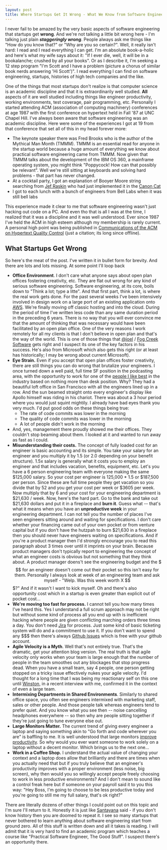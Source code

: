 ```yaml
---
layout: post
title: Where Startups Get It Wrong - What We Know from Software Engineering Research
---
```

I never fail to be amazed by the very basic aspects of software engineering that startups get **wrong**.  And we're not talking a little bit wrong here - I'm talking just plain ***staggeringly wrong***.  People always ask me things like "How do you know that?" or "Why are you so certain?".  Well, it really isn't hard: I read and I read everything I can get.  I'm an absolute book-a-holic and here's what my wife says about it: "If I ever die, well, it will be in a bookalanche; crushed by all your books".  Or as I describe it, I'm seeking a 12 step program "I'm Scott and I have a problem (picture a chorus of similar book nerds answering 'Hi Scott')".  I read everything I can find on software engineering, startups, histories of high tech companies and the like.  

One of the things that most startups don't realize is that computer science is an academic discipline and that it is extraordinarily well studied.  **All** aspects of it are well studied including things like engineer productivity, working environments, test coverage, pair programming, etc.  Personally I started attending ACM (association of computing machinery) conferences at age 1987 with the first conference on hypertext held in Fall '87 at UNC Chapel Hill.  I've always been aware that software engineering was an academic discipline.  Here were some of the experiences I got at 19 from that conference that set all of this in my head forever more:

* The keynote speaker there was Fred Brooks who is the author of the Mythical Man Month (TMMM).  TMMM is an essential read for anyone in the startup world because a huge amount of everything we know about practical software engineering came from TMMM.  Now given that TMMM talks about the development of the IBM OS 360, a mainframe operating system, you might think "Poppycock!  How can that possibly be relevant".  Well we're still sitting at keyboards and solving hard problems - that part has never changed.  
* At a cocktail party, I got an explanation of Booyer Moore string searching from [Jef Raskin](https://en.wikipedia.org/wiki/Jef_Raskin) who had just implemented it in the [Canon Cat](https://en.wikipedia.org/wiki/Canon_Cat)
* I got to each lunch with a bunch of engineers from Bell Labs when it was still bell labs

This experience made it clear to me that software engineering wasn't just hacking out code on a PC.  And even tho that is all I was at the time, I realized that it was a discipline and it was well understood.  Ever since 1987 I've held the ACM in high esteem although my membership is rarely current.  A personal high point was being published in [Communications of the ACM on Hypertext Quality Control](https://www.interaction-design.org/literature/author/scott-johnson) (just a citation; its long since offline).

## What Startups Get Wrong
So here's the meat of the post.  I've written it in bullet form for brevity.  And there are lots and lots missing.  At some point I'll loop back 

* **Office Environment**.  I don't care what anyone says about open plan offices fostering creativity, etc.  They are flat out wrong for any kind of serious software engineering.  Software engineering, at its core, boils down to "Think a lot; type a litte".  And that first part, think a lot, is where the real work gets done.  For the past several weeks I've been intensively involved in design work on a large port of an existing application onto [AWS](http://aws.amazon.com/).  We're finally moving off classic hosting and into the cloud.  During the period of time I've written less code than any same duration period in the preceding 6 years.  There is no way that you will ever convince me that the amount of thinking that was necessary would have been facilitated by an open plan office.  One of the very reasons I work remotely for all my clients is that I don't believe in open plan and that's the way of the world.  This is one of those things that [@joel](https://twitter.com/spolsky) / [Fog Creek Software](http://www.joelonsoftware.com/articles/FieldGuidetoDevelopers.html) gets right and I suspect its one of the key factors in his success.  He's also from Microsoft which also gets this right (or at least has historically; I may be wrong about current Microsoft).
* **Eye Strain.**  Even if you accept that open plan offices foster creativity, there are still things you can do wrong that brutalize your engineers.  I once turned down a well paid, full time SF position in the podcasting area, with the opportunity to work for one of the [people I like best](http://blog.grumet.net/) in the industry based on nothing more than desk position.  Why?  They had a beautiful loft office in San Francisco with all the engineers lined up in a row.  And the sun beamed straight onto every engineer's display like Apollo himself was riding in his chariot.  There was about a 3 hour period where you would just squint mightily.  I already have bad eyes thank you very much.  I'd put good odds on these things being true:
  * The rate of code commits was lower in the morning
  * The quality of code commits was lower in the morning
  * A lot of people didn't work in the morning
* And, yes, management there proudly showed me their offices.  They couldn't stop beaming about them.  I looked at it and wanted to run away as fast as I could.
* <a name="costs"></a>**Misunderstanding their costs.**  The concept of fully loaded cost for an engineer is basic accounting and its simple.  You take your salary for an engineer and you multiply it by 1.5 (or 2.0 depending on your benefit structure).  1.5x salary is generally what it costs you to employ an engineer and that includes vacation, benefits, equipment, etc.  Let's you have a 6 person engineering team with everyone making the same $125,000 salary.  So your cost per engineer is 125,000 * 1.5 or $187,500 per person.  Since these are full time people they get vacation so you divide that by 52 and you get your cost per week or $3605 per week.  Now multiply that by 6 and your cost for your engineering department is $21,630 / week.  Now, here's the hard part.  Go to the bank and take out $21,630 dollars and put it in a fireplace and **burn it**.  Guess what -- that's what it means when you have an **unproductive week** in your engineering department.  I can not tell you the number of places I've seen engineers sitting around and waiting for specifications.  I don't care whether your financing came out of your own pocket or from venture capital but if you don't have the hutzpah to burn $21,630 in a fireplace then you should never have engineers waiting on specifications.  And if you're a product manager then I'd strongly encourage you to read this paragraph about 3 times over until it imprints on your brain.  Because product managers don't typically report to engineering the concept of what an engineer costs is obvious but not something that they think about.  A product manager doens't see the engineering budget and the $$$ for an engineer doesn't come out their pocket so this isn't easy for them.  Personally I always look at week of an engineering team and ask myself - "Welp.  Was this week worth X $$$?"  And if it wasn't I want to kick myself.  Oh and there's also opportunity cost which in a startup is even greater than explicit out of pocket cost...
* **We're moving too fast for process.**  I cannot tell you how many times I've heard this.  Yes I understand a full scrum approach may not be right but without some kind of process all you end up with is inefficient hacking where people are given conflicting marching orders three times a day.  You don't need [Jira](https://www.atlassian.com/software/jira) for process.  Just some kind of basic ticketing system will do and a commitment to use it.  If you don't want to spend any $$$ then there's always [Github Issues](https://guides.github.com/features/issues/) which is free with your github account. 
* **Agile Velocity is a Myth**.  Well that's not entirely true.  That's the dramatic, get your attention blog version.  The real truth is that agile velocity only works when your team is large enough that the number of people in the team smoothes out any blockages that stop progress dead.  When you have a small team, say 4 people, one person getting stopped on a tricky issue effectively nukes your agile velocity.  I'd thought for a long time that I was being my reactionary self on this one until [Winston](http://winstonkotzan.com/), in a recent interview with me, confirmed it in the context of even a large team.
* **Intermixing Departments in Shared Environments**.  Similarly to shared office space, you often see engineers intermixed with marketing staff, sales or other people.  And those people talk whereas engineers tend to prefer quiet.  And you know what you see then -- noise cancelling headphones everywhere -- so then why are people sitting together if they're just going to tune everyone else out.
* **Large Monitors Matter.**  The current trend of giving every engineer a laptop and saying something akin to "Go forth and code wherever you are" is baffling to me.  It is well understood that large monitors [improve productivity](https://gbr.pepperdine.edu/2010/08/three-ways-larger-monitors-can-improve-productivity/).  So why would you ever want someone to work solely on a laptop without a decent monitor.  Which brings us to the next one...
* **Work in a Coffee Shop.**  I understand the actual value of changing your context and a laptop does allow that brilliantly and there are times when you actually need that but if you truly believe that an engineer's productivity improves with a proper environment (less noise, big screen), why then would you so willingly accept people freely choosing to work in less productive environments?  And I don't mean to sound like a control freak here but if someone on your payroll said it to you this way: "Hey Boss, I'm going to choose to be less productive today and you're going to still me my full salary, that's ok right?"

There are literally dozens of other things I could point out on this topic and I'm sure I'll return to it.  Honestly it is just like [Santayana](https://en.wikiquote.org/wiki/George_Santayana) said - if you don't know history then you are doomed to repeat it.  I see so many startups that never bothered to learn anything about software engineering start from ground zero.  All of this stuff is written down and all it takes is reading.  I will admit that it is very hard to find an academic program which teaches a course like "Practical Software Engineer, The Good Stuff".  I suspect there's an opportunity there.
